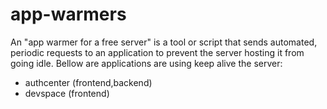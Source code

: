 # app-warmers
An "app warmer for a free server" is a tool or script that sends automated, periodic requests to an application to prevent the server hosting it from going idle.
Bellow are applications are using keep alive the server:
- authcenter (frontend,backend)
- devspace (frontend)

